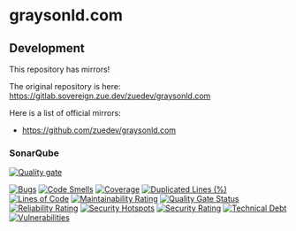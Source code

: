 # graysonld.com

## Development

This repository has mirrors!

The original repository is here: https://gitlab.sovereign.zue.dev/zuedev/graysonld.com

Here is a list of official mirrors:

- https://github.com/zuedev/graysonld.com

### SonarQube

[![Quality gate](https://zuedev-sonarqube.caprover.zue.dev/api/project_badges/quality_gate?project=zuedev_graysonld.com_88da9b7d-e162-4e90-b03b-3f7a90e655cd&token=sqb_f02c013b8cc4b54633c8cb2d7d3e177b04ef86a6)](https://zuedev-sonarqube.caprover.zue.dev/dashboard?id=zuedev_graysonld.com_88da9b7d-e162-4e90-b03b-3f7a90e655cd)

[![Bugs](https://zuedev-sonarqube.caprover.zue.dev/api/project_badges/measure?project=zuedev_graysonld.com_88da9b7d-e162-4e90-b03b-3f7a90e655cd&metric=bugs&token=sqb_f02c013b8cc4b54633c8cb2d7d3e177b04ef86a6)](https://zuedev-sonarqube.caprover.zue.dev/dashboard?id=zuedev_graysonld.com_88da9b7d-e162-4e90-b03b-3f7a90e655cd)
[![Code Smells](https://zuedev-sonarqube.caprover.zue.dev/api/project_badges/measure?project=zuedev_graysonld.com_88da9b7d-e162-4e90-b03b-3f7a90e655cd&metric=code_smells&token=sqb_f02c013b8cc4b54633c8cb2d7d3e177b04ef86a6)](https://zuedev-sonarqube.caprover.zue.dev/dashboard?id=zuedev_graysonld.com_88da9b7d-e162-4e90-b03b-3f7a90e655cd)
[![Coverage](https://zuedev-sonarqube.caprover.zue.dev/api/project_badges/measure?project=zuedev_graysonld.com_88da9b7d-e162-4e90-b03b-3f7a90e655cd&metric=coverage&token=sqb_f02c013b8cc4b54633c8cb2d7d3e177b04ef86a6)](https://zuedev-sonarqube.caprover.zue.dev/dashboard?id=zuedev_graysonld.com_88da9b7d-e162-4e90-b03b-3f7a90e655cd)
[![Duplicated Lines (%)](https://zuedev-sonarqube.caprover.zue.dev/api/project_badges/measure?project=zuedev_graysonld.com_88da9b7d-e162-4e90-b03b-3f7a90e655cd&metric=duplicated_lines_density&token=sqb_f02c013b8cc4b54633c8cb2d7d3e177b04ef86a6)](https://zuedev-sonarqube.caprover.zue.dev/dashboard?id=zuedev_graysonld.com_88da9b7d-e162-4e90-b03b-3f7a90e655cd)
[![Lines of Code](https://zuedev-sonarqube.caprover.zue.dev/api/project_badges/measure?project=zuedev_graysonld.com_88da9b7d-e162-4e90-b03b-3f7a90e655cd&metric=ncloc&token=sqb_f02c013b8cc4b54633c8cb2d7d3e177b04ef86a6)](https://zuedev-sonarqube.caprover.zue.dev/dashboard?id=zuedev_graysonld.com_88da9b7d-e162-4e90-b03b-3f7a90e655cd)
[![Maintainability Rating](https://zuedev-sonarqube.caprover.zue.dev/api/project_badges/measure?project=zuedev_graysonld.com_88da9b7d-e162-4e90-b03b-3f7a90e655cd&metric=sqale_rating&token=sqb_f02c013b8cc4b54633c8cb2d7d3e177b04ef86a6)](https://zuedev-sonarqube.caprover.zue.dev/dashboard?id=zuedev_graysonld.com_88da9b7d-e162-4e90-b03b-3f7a90e655cd)
[![Quality Gate Status](https://zuedev-sonarqube.caprover.zue.dev/api/project_badges/measure?project=zuedev_graysonld.com_88da9b7d-e162-4e90-b03b-3f7a90e655cd&metric=alert_status&token=sqb_f02c013b8cc4b54633c8cb2d7d3e177b04ef86a6)](https://zuedev-sonarqube.caprover.zue.dev/dashboard?id=zuedev_graysonld.com_88da9b7d-e162-4e90-b03b-3f7a90e655cd)
[![Reliability Rating](https://zuedev-sonarqube.caprover.zue.dev/api/project_badges/measure?project=zuedev_graysonld.com_88da9b7d-e162-4e90-b03b-3f7a90e655cd&metric=reliability_rating&token=sqb_f02c013b8cc4b54633c8cb2d7d3e177b04ef86a6)](https://zuedev-sonarqube.caprover.zue.dev/dashboard?id=zuedev_graysonld.com_88da9b7d-e162-4e90-b03b-3f7a90e655cd)
[![Security Hotspots](https://zuedev-sonarqube.caprover.zue.dev/api/project_badges/measure?project=zuedev_graysonld.com_88da9b7d-e162-4e90-b03b-3f7a90e655cd&metric=security_hotspots&token=sqb_f02c013b8cc4b54633c8cb2d7d3e177b04ef86a6)](https://zuedev-sonarqube.caprover.zue.dev/dashboard?id=zuedev_graysonld.com_88da9b7d-e162-4e90-b03b-3f7a90e655cd)
[![Security Rating](https://zuedev-sonarqube.caprover.zue.dev/api/project_badges/measure?project=zuedev_graysonld.com_88da9b7d-e162-4e90-b03b-3f7a90e655cd&metric=security_rating&token=sqb_f02c013b8cc4b54633c8cb2d7d3e177b04ef86a6)](https://zuedev-sonarqube.caprover.zue.dev/dashboard?id=zuedev_graysonld.com_88da9b7d-e162-4e90-b03b-3f7a90e655cd)
[![Technical Debt](https://zuedev-sonarqube.caprover.zue.dev/api/project_badges/measure?project=zuedev_graysonld.com_88da9b7d-e162-4e90-b03b-3f7a90e655cd&metric=sqale_index&token=sqb_f02c013b8cc4b54633c8cb2d7d3e177b04ef86a6)](https://zuedev-sonarqube.caprover.zue.dev/dashboard?id=zuedev_graysonld.com_88da9b7d-e162-4e90-b03b-3f7a90e655cd)
[![Vulnerabilities](https://zuedev-sonarqube.caprover.zue.dev/api/project_badges/measure?project=zuedev_graysonld.com_88da9b7d-e162-4e90-b03b-3f7a90e655cd&metric=vulnerabilities&token=sqb_f02c013b8cc4b54633c8cb2d7d3e177b04ef86a6)](https://zuedev-sonarqube.caprover.zue.dev/dashboard?id=zuedev_graysonld.com_88da9b7d-e162-4e90-b03b-3f7a90e655cd)